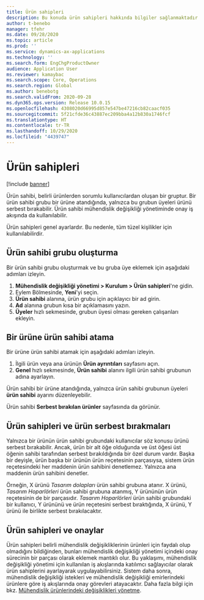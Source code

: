 ```yaml
---
title: Ürün sahipleri
description: Bu konuda ürün sahipleri hakkında bilgiler sağlanmaktadır. Ürün sahibi, belirli ürünlerden sorumlu kullanıcılardan oluşan bir gruptur. Yalnızca grubun üyeleri bu ürünleri serbest bırakabilir. Ürün sahibi ayrıca onay iş akışında da kullanılabilir.
author: t-benebo
manager: tfehr
ms.date: 09/28/2020
ms.topic: article
ms.prod: ''
ms.service: dynamics-ax-applications
ms.technology: ''
ms.search.form: EngChgProductOwner
audience: Application User
ms.reviewer: kamaybac
ms.search.scope: Core, Operations
ms.search.region: Global
ms.author: benebotg
ms.search.validFrom: 2020-09-28
ms.dyn365.ops.version: Release 10.0.15
ms.openlocfilehash: 4308020d66995d857e547be47216cb82caacf035
ms.sourcegitcommit: 5f21cfde36c43887ec209bba4a12b830a1746fcf
ms.translationtype: HT
ms.contentlocale: tr-TR
ms.lasthandoff: 10/29/2020
ms.locfileid: "4439747"
---
```

# <a name="product-owners"></a>Ürün sahipleri

[!include [banner](../includes/banner.md)]

Ürün sahibi, belirli ürünlerden sorumlu kullanıcılardan oluşan bir gruptur. Bir ürün sahibi grubu bir ürüne atandığında, yalnızca bu grubun üyeleri ürünü serbest bırakabilir. Ürün sahibi mühendislik değişikliği yönetiminde onay iş akışında da kullanılabilir.

Ürün sahipleri genel ayarlardır. Bu nedenle, tüm tüzel kişilikler için kullanılabilirdir.

## <a name="create-a-product-owner-group"></a>Ürün sahibi grubu oluşturma

Bir ürün sahibi grubu oluşturmak ve bu gruba üye eklemek için aşağıdaki adımları izleyin.

1. **Mühendislik değişikliği yönetimi \> Kurulum \> Ürün sahipleri**'ne gidin.
2. Eylem Bölmesinde, **Yeni**'yi seçin.
3. **Ürün sahibi** alanına, ürün grubu için açıklayıcı bir ad girin.
4. **Ad** alanına grubun kısa bir açıklamasını yazın.
5. **Üyeler** hızlı sekmesinde, grubun üyesi olması gereken çalışanları ekleyin.

## <a name="assign-a-product-owner-to-a-product"></a>Bir ürüne ürün sahibi atama

Bir ürüne ürün sahibi atamak için aşağıdaki adımları izleyin.

1. İlgili ürün veya ana ürünün **Ürün ayrıntıları** sayfasını açın.
1. **Genel** hızlı sekmesinde, **Ürün sahibi** alanını ilgili ürün sahibi grubunun adına ayarlayın.

Ürün sahibi bir ürüne atandığında, yalnızca ürün sahibi grubunun üyeleri **ürün sahibi** ayarını düzenleyebilir.

Ürün sahibi **Serbest bırakılan ürünler** sayfasında da görünür.

## <a name="product-owners-and-product-releases"></a>Ürün sahipleri ve ürün serbest bırakmaları

Yalnızca bir ürünün ürün sahibi grubundaki kullanıcılar söz konusu ürünü serbest bırakabilir. Ancak, ürün bir alt öğe olduğunda ve üst öğesi üst öğenin sahibi tarafından serbest bırakıldığında bir özel durum vardır. Başka bir deyişle, ürün başka bir ürünün ürün reçetesinin parçasıysa, sistem ürün reçetesindeki her maddenin ürün sahibini denetlemez. Yalnızca ana maddenin ürün sahibini denetler.

Örneğin, X ürünü *Tasarım dolapları* ürün sahibi grubuna atanır. X ürünü, *Tasarım Hoparlörleri* ürün sahibi grubuna atanmış, Y ürününün ürün reçetesinin de bir parçasıdır. *Tasarım Hoparlörleri* ürün sahibi grubundaki bir kullanıcı, Y ürününü ve ürün reçetesini serbest bıraktığında, X ürünü, Y ürünü ile birlikte serbest bırakılacaktır.

## <a name="product-owners-and-approvals"></a>Ürün sahipleri ve onaylar

Ürün sahipleri belirli mühendislik değişikliklerinin ürünleri için faydalı olup olmadığını bildiğinden, bunları mühendislik değişikliği yönetimi içindeki onay sürecinin bir parçası olarak eklemek mantıklı olur. Bu yaklaşımı, mühendislik değişikliği yönetimi için kullanılan iş akışlarında katılımcı sağlayıcılar olarak ürün sahiplerini ayarlayarak uygulayabilirsiniz. Sistem daha sonra, mühendislik değişikliği istekleri ve mühendislik değişikliği emirlerindeki ürünlere göre iş akışlarında onay görevleri atayacaktır. Daha fazla bilgi için bkz. [Mühendislik ürünlerindeki değişiklikleri yönetme](engineering-change-management.md).
